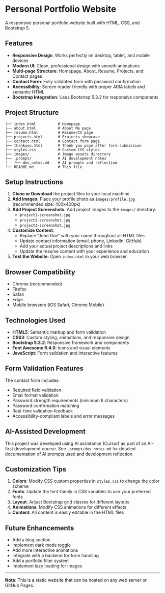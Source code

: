 # Personal Portfolio Website

A responsive personal portfolio website built with HTML, CSS, and Bootstrap 5.

## Features

- **Responsive Design**: Works perfectly on desktop, tablet, and mobile devices
- **Modern UI**: Clean, professional design with smooth animations
- **Multi-page Structure**: Homepage, About, Resume, Projects, and Contact pages
- **Contact Form**: Fully validated form with password confirmation
- **Accessibility**: Screen reader friendly with proper ARIA labels and semantic HTML
- **Bootstrap Integration**: Uses Bootstrap 5.3.2 for responsive components

## Project Structure

```
├── index.html          # Homepage
├── about.html          # About Me page
├── resume.html         # Resume/CV page
├── projects.html       # Projects showcase
├── contact.html        # Contact form page
├── thankyou.html       # Thank you page after form submission
├── styles.css          # Custom CSS styles
├── images/             # Image assets directory
├── .prompt/            # AI development notes
│   └── dev_notes.md    # AI prompts and reflection
└── README.md           # This file
```

## Setup Instructions

1. **Clone or Download** the project files to your local machine
2. **Add Images**: Place your profile photo as `images/profile.jpg` (recommended size: 400x400px)
3. **Add Project Screenshots**: Add project images to the `images/` directory:
   - `project1-screenshot.jpg`
   - `project2-screenshot.jpg` 
   - `project3-screenshot.jpg`
4. **Customize Content**: 
   - Replace "John Doe" with your name throughout all HTML files
   - Update contact information (email, phone, LinkedIn, GitHub)
   - Add your actual project descriptions and links
   - Update the resume content with your experience and education
5. **Test the Website**: Open `index.html` in your web browser

## Browser Compatibility

- Chrome (recommended)
- Firefox
- Safari
- Edge
- Mobile browsers (iOS Safari, Chrome Mobile)

## Technologies Used

- **HTML5**: Semantic markup and form validation
- **CSS3**: Custom styling, animations, and responsive design
- **Bootstrap 5.3.2**: Responsive framework and components
- **Font Awesome 6.4.0**: Icons and visual elements
- **JavaScript**: Form validation and interactive features

## Form Validation Features

The contact form includes:
- Required field validation
- Email format validation
- Password strength requirements (minimum 8 characters)
- Password confirmation matching
- Real-time validation feedback
- Accessibility-compliant labels and error messages

## AI-Assisted Development

This project was developed using AI assistance (Cursor) as part of an AI-first development course. See `.prompt/dev_notes.md` for detailed documentation of AI prompts used and development reflection.

## Customization Tips

1. **Colors**: Modify CSS custom properties in `styles.css` to change the color scheme
2. **Fonts**: Update the font-family in CSS variables to use your preferred fonts
3. **Layout**: Adjust Bootstrap grid classes for different layouts
4. **Animations**: Modify CSS animations for different effects
5. **Content**: All content is easily editable in the HTML files

## Future Enhancements

- Add a blog section
- Implement dark mode toggle
- Add more interactive animations
- Integrate with a backend for form handling
- Add a portfolio filter system
- Implement lazy loading for images

---

**Note**: This is a static website that can be hosted on any web server or GitHub Pages.
